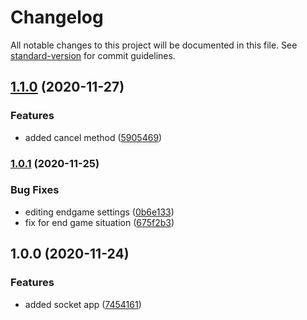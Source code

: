 # Changelog

All notable changes to this project will be documented in this file. See [standard-version](https://github.com/conventional-changelog/standard-version) for commit guidelines.

## [1.1.0](https://github.com/ismetkizgin/socket-io-nodejs/compare/v1.0.1...v1.1.0) (2020-11-27)


### Features

* added cancel method ([5905469](https://github.com/ismetkizgin/socket-io-nodejs/commit/5905469a18a6ceb2a715e115cde1acffb3674f0e))

### [1.0.1](https://github.com/ismetkizgin/socket-io-nodejs/compare/v1.0.0...v1.0.1) (2020-11-25)


### Bug Fixes

* editing endgame settings ([0b6e133](https://github.com/ismetkizgin/socket-io-nodejs/commit/0b6e1336d4ec8ece0143506a9f6a855f1869266f))
* fix for end game situation ([675f2b3](https://github.com/ismetkizgin/socket-io-nodejs/commit/675f2b31a81b0c2b6bdd396398584367498bcdc6))

## 1.0.0 (2020-11-24)


### Features

* added socket app ([7454161](https://github.com/ismetkizgin/socket-io-nodejs/commit/7454161dbb0ee8d22314a65487570b3f4f40cf09))
